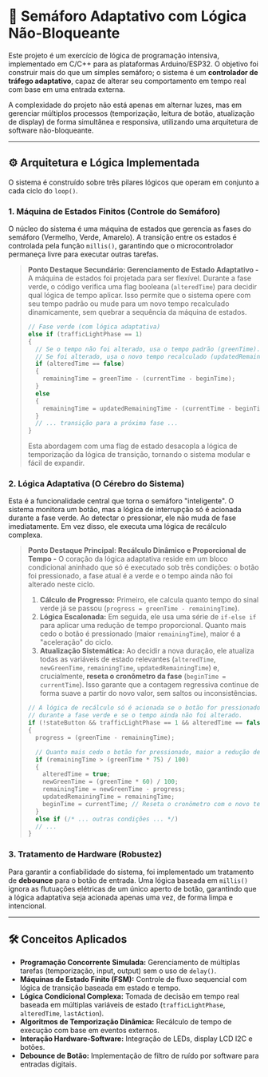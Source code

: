 # 🚦 Semáforo Adaptativo com Lógica Não-Bloqueante

Este projeto é um exercício de lógica de programação intensiva, implementado em C/C++ para as plataformas Arduino/ESP32. O objetivo foi construir mais do que um simples semáforo; o sistema é um **controlador de tráfego adaptativo**, capaz de alterar seu comportamento em tempo real com base em uma entrada externa.

A complexidade do projeto não está apenas em alternar luzes, mas em gerenciar múltiplos processos (temporização, leitura de botão, atualização de display) de forma simultânea e responsiva, utilizando uma arquitetura de software não-bloqueante.

---

## ⚙️ Arquitetura e Lógica Implementada

O sistema é construído sobre três pilares lógicos que operam em conjunto a cada ciclo do `loop()`.

### 1. Máquina de Estados Finitos (Controle do Semáforo)

O núcleo do sistema é uma máquina de estados que gerencia as fases do semáforo (Vermelho, Verde, Amarelo). A transição entre os estados é controlada pela função `millis()`, garantindo que o microcontrolador permaneça livre para executar outras tarefas.

> **Ponto Destaque Secundário: Gerenciamento de Estado Adaptativo -**
> A máquina de estados foi projetada para ser flexível. Durante a fase verde, o código verifica uma flag booleana (`alteredTime`) para decidir qual lógica de tempo aplicar. Isso permite que o sistema opere com seu tempo padrão ou mude para um novo tempo recalculado dinamicamente, sem quebrar a sequência da máquina de estados.
> ```c++
> // Fase verde (com lógica adaptativa)
> else if (trafficLightPhase == 1)
> {
>   // Se o tempo não foi alterado, usa o tempo padrão (greenTime).
>   // Se foi alterado, usa o novo tempo recalculado (updatedRemainingTime).
>   if (alteredTime == false)
>   {
>     remainingTime = greenTime - (currentTime - beginTime);
>   }
>   else
>   {
>     remainingTime = updatedRemainingTime - (currentTime - beginTime);
>   }
>   // ... transição para a próxima fase ...
> }
> ```
> Esta abordagem com uma flag de estado desacopla a lógica de temporização da lógica de transição, tornando o sistema modular e fácil de expandir.

### 2. Lógica Adaptativa (O Cérebro do Sistema)

Esta é a funcionalidade central que torna o semáforo "inteligente". O sistema monitora um botão, mas a lógica de interrupção só é acionada durante a fase verde. Ao detectar o pressionar, ele não muda de fase imediatamente. Em vez disso, ele executa uma lógica de recálculo complexa.

> **Ponto Destaque Principal: Recálculo Dinâmico e Proporcional de Tempo -**
> O coração da lógica adaptativa reside em um bloco condicional aninhado que só é executado sob três condições: o botão foi pressionado, a fase atual é a verde e o tempo ainda não foi alterado neste ciclo.
>
> 1.  **Cálculo de Progresso:** Primeiro, ele calcula quanto tempo do sinal verde já se passou (`progress = greenTime - remainingTime`).
> 2.  **Lógica Escalonada:** Em seguida, ele usa uma série de `if-else if` para aplicar uma redução de tempo proporcional. Quanto mais cedo o botão é pressionado (maior `remainingTime`), maior é a "aceleração" do ciclo.
> 3.  **Atualização Sistemática:** Ao decidir a nova duração, ele atualiza todas as variáveis de estado relevantes (`alteredTime`, `newGreenTime`, `remainingTime`, `updatedRemainingTime`) e, crucialmente, **reseta o cronômetro da fase** (`beginTime = currentTime`). Isso garante que a contagem regressiva continue de forma suave a partir do novo valor, sem saltos ou inconsistências.
> ```c++
> // A lógica de recálculo só é acionada se o botão for pressionado,
> // durante a fase verde e se o tempo ainda não foi alterado.
> if (!stateButton && trafficLightPhase == 1 && alteredTime == false)
> {
>   progress = (greenTime - remainingTime);
>
>   // Quanto mais cedo o botão for pressionado, maior a redução de tempo.
>   if (remainingTime > (greenTime * 75) / 100)
>   {
>     alteredTime = true;
>     newGreenTime = (greenTime * 60) / 100;
>     remainingTime = newGreenTime - progress;
>     updatedRemainingTime = remainingTime;
>     beginTime = currentTime; // Reseta o cronômetro com o novo tempo.
>   }
>   else if (/* ... outras condições ... */)
>   // ...
> }
> ```

### 3. Tratamento de Hardware (Robustez)

Para garantir a confiabilidade do sistema, foi implementado um tratamento de **debounce** para o botão de entrada. Uma lógica baseada em `millis()` ignora as flutuações elétricas de um único aperto de botão, garantindo que a lógica adaptativa seja acionada apenas uma vez, de forma limpa e intencional.

---

## 🛠️ Conceitos Aplicados

*   **Programação Concorrente Simulada:** Gerenciamento de múltiplas tarefas (temporização, input, output) sem o uso de `delay()`.
*   **Máquinas de Estado Finito (FSM):** Controle de fluxo sequencial com lógica de transição baseada em estado e tempo.
*   **Lógica Condicional Complexa:** Tomada de decisão em tempo real baseada em múltiplas variáveis de estado (`trafficLightPhase`, `alteredTime`, `lastAction`).
*   **Algoritmos de Temporização Dinâmica:** Recálculo de tempo de execução com base em eventos externos.
*   **Interação Hardware-Software:** Integração de LEDs, display LCD I2C e botões.
*   **Debounce de Botão:** Implementação de filtro de ruído por software para entradas digitais.